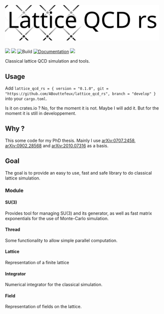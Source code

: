 # ![Lattice QCD rs](logo.svg)

![](https://img.shields.io/badge/language-Rust-orange)
[![](https://img.shields.io/badge/doc-Read_Me-blue)](https://abouttefeux.github.io/lattice-qcd-rs/lattice_qcd_rs/index.html)
![Build](https://img.shields.io/github/workflow/status/ABouttefeux/lattice-qcd-rs/Rust)
[![Documentation](https://img.shields.io/github/workflow/status/ABouttefeux/lattice-qcd-rs/Rust-Doc?label=doc)](https://abouttefeux.github.io/lattice-qcd-rs/lattice_qcd_rs/index.html)
![](https://img.shields.io/criterion/ABouttefeux/lattice_qcd_rs)

Classical lattice QCD simulation and tools.

## Usage

Add `lattice_qcd_rs = { version = "0.1.0", git = "https://github.com/ABouttefeux/lattice_qcd_rs", branch = "develop" }` into your `cargo.toml`.

Is it on crates.io ? No, for the moment it is not. Maybe I will add it. But for the moment it is still in developpement.

## Why ?

This some code for my PhD thesis.
Mainly I use [arXiv:0707.2458](https://arxiv.org/abs/0707.2458), [arXiv:0902.28568](https://arxiv.org/abs/0707.2458) and [arXiv:2010.07316](https://arxiv.org/abs/2010.07316) as a basis.

## Goal

The goal is to provide an easy to use, fast and safe library to do classical lattice simulation.

### Module

#### SU(3)

Provides tool for managing SU(3) and its generator, as well as fast matrix exponentials for the use of Monte-Carlo simulation.

#### Thread

Some functionality to allow simple parallel computation.

#### Lattice

Representation of a finite lattice

#### Integrator

Numerical integrator for the classical simulation.

#### Field

Representation of fields on the lattice.

